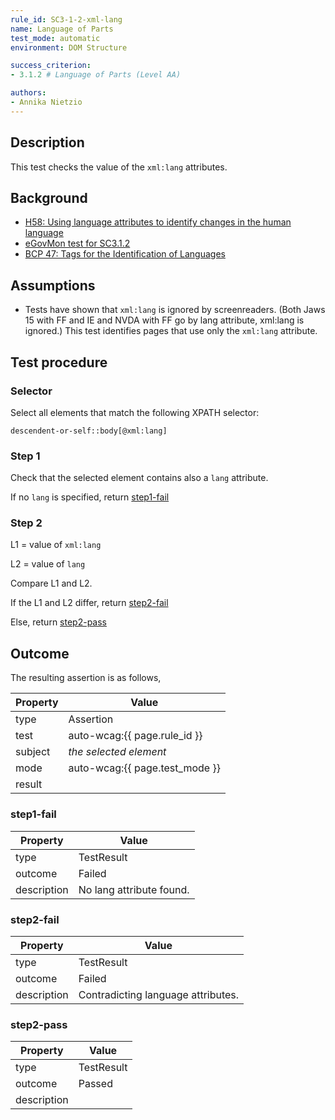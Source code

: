 ```yaml
---
rule_id: SC3-1-2-xml-lang
name: Language of Parts
test_mode: automatic
environment: DOM Structure

success_criterion:
- 3.1.2 # Language of Parts (Level AA)

authors:
- Annika Nietzio
---
```


## Description

This test checks the value of the `xml:lang` attributes.

## Background

- [H58: Using language attributes to identify changes in the human language](http://www.w3.org/TR/2014/NOTE-WCAG20-TECHS-20140408/H58)
- [eGovMon test for SC3.1.2](http://wiki.egovmon.no/wiki/SC3.1.2)
- [BCP 47: Tags for the Identification of Languages](http://www.rfc-editor.org/rfc/bcp/bcp47.txt)

## Assumptions

- Tests have shown that `xml:lang` is ignored by screenreaders. (Both Jaws 15 with FF and IE and NVDA with FF go by lang attribute, xml:lang is ignored.) This test identifies pages that use only the  `xml:lang` attribute.

## Test procedure

### Selector

Select all elements that match the following XPATH selector:

    descendent-or-self::body[@xml:lang]

### Step 1

Check that the selected element contains also a `lang` attribute.

If no `lang` is specified, return [step1-fail](#step1-fail)

### Step 2

L1 = value of `xml:lang`

L2 = value of `lang`

Compare L1 and L2.

If the L1 and L2 differ, return [step2-fail](#step2-fail)

Else, return [step2-pass](#step2-pass)

## Outcome

The resulting assertion is as follows,

| Property | Value
|----------|----------
| type     | Assertion
| test     | auto-wcag:{{ page.rule_id }}
| subject  | *the selected element*
| mode     | auto-wcag:{{ page.test_mode }}
| result   | <One TestResult from below>

### step1-fail

| Property    | Value
|-------------|----------
| type        | TestResult
| outcome     | Failed
| description | No lang attribute found.

### step2-fail

| Property    | Value
|-------------|----------
| type        | TestResult
| outcome     | Failed
| description | Contradicting language attributes.

### step2-pass

| Property    | Value
|-------------|----------
| type        | TestResult
| outcome     | Passed
| description |
